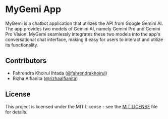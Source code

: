 # MyGemi App

MyGemi is a chatbot application that utilizes the API from Google Gemini AI. The app provides two models of Gemini AI, namely Gemini Pro and Gemini Pro Vision. MyGemi seamlessly integrates these two models into the app's conversational chat interface, making it easy for users to interact and utilize its functionality.

## Contributors

- Fahrendra Khoirul Ihtada ([@fahrendrakhoirul](https://github.com/FahrendraKhoirul))
- Rizha Alfianita ([@rizhaalfianita](https://github.com/rizhaalfianita))


## License

This project is licensed under the MIT License - see the [MIT LICENSE](https://choosealicense.com/licenses/mit/) file for details.
